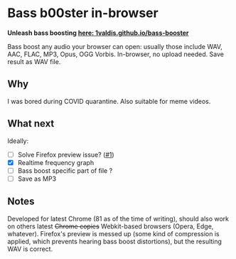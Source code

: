 # Bass b00ster in-browser

**Unleash bass boosting [here: 1valdis.github.io/bass-booster](https://1valdis.github.io/bass-booster/)**

Bass boost any audio your browser can open: usually those include WAV, AAC, FLAC, MP3, Opus, OGG Vorbis. In-browser, no upload needed. Save result as WAV file.

## Why

I was bored during COVID quarantine. Also suitable for meme videos.

## What next

Ideally:

- [ ] Solve Firefox preview issue? ([#1][i1])
- [x] Realtime frequency graph
- [ ] Bass boost specific part of file ?
- [ ] Save as MP3

## Notes

Developed for latest Chrome (81 as of the time of writing), should also work on others latest ~~Chrome copies~~ Webkit-based browsers (Opera, Edge, whatever). Firefox's preview is messed up (some kind of compression is applied, which prevents hearing bass boost distortions), but the resulting WAV is correct.

[i1]: https://github.com/1valdis/bass-booster/issues/1
